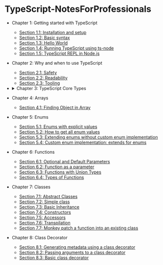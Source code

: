 # TypeScript-NotesForProfessionals

* Chapter 1: Getting started with TypeScript

  - [Section 1.1: Installation and setup](/book_pages/chapter1/section1.1.md)
  - [Section 1.2: Basic syntax](/book_pages/chapter1/section1.2.md)
  - [Section 1.3: Hello World](/book_pages/chapter1/section1.3.md)
  - [Section 1.4: Running TypeScript using ts-node](/book_pages/chapter1/section1.4.md)
  - [Section 1.5: TypeScript REPL in Node.js](/book_pages/chapter1/section1.5.md)

* Chapter 2: Why and when to use TypeScript

  - [Section 2.1: Safety](/book_pages/chapter2/section2.1.md)
  - [Section 2.2: Readability](/book_pages/chapter2/section2.2.md)
  - [Section 2.3: Tooling](/book_pages/chapter2/section2.3.md)

* <details>
  <summary>Chapter 3: TypeScript Core Types</summary>

  - [Section 3.1: String Literal Types](/book_pages/chapter3/section3.1.md)
  - [Section 3.2: Tuple](/book_pages/chapter3/section3.2.md)
  - [Section 3.3: Boolean](/book_pages/chapter3/section3.3.md)
  - [Section 3.4: Intersection Types](/book_pages/chapter3/section3.4.md)
  - [Section 3.5: Types in function arguments and return value Number](/book_pages/chapter3/section3.5.md)
  - [Section 3.6: Types in function arguments and return value. String](/book_pages/chapter3/section3.6.md)
  - [Section 3.7: const Enum](/book_pages/chapter3/section3.7.md)
  - [Section 3.8: Number](/book_pages/chapter3/section3.8.md)
  - [Section 3.9: String](/book_pages/chapter3/section3.9.md)
  - [Section 3.10: Array](/book_pages/chapter3/section3.10.md)
  - [Section 3.11: Enum](/book_pages/chapter3/section3.11.md)
  - [Section 3.12: Any](/book_pages/chapter3/section3.12.md)
  - [Section 3.13: Void](/book_pages/chapter3/section3.13.md)
</details>

* Chapter 4: Arrays

  - [Section 4.1: Finding Object in Array](/book_pages/chapter4/section4.1.md)

* Chapter 5: Enums

  - [Section 5.1: Enums with explicit values](/book_pages/chapter5/section5.1.md)
  - [Section 5.2: How to get all enum values](/book_pages/chapter5/section5.2.md)
  - [Section 5.3: Extending enums without custom enum implementation](/book_pages/chapter5/section5.3.md)
  - [Section 5.4: Custom enum implementation: extends for enums](/book_pages/chapter5/section5.4.md)

* Chapter 6: Functions

  - [Section 6.1: Optional and Default Parameters](/book_pages/chapter6/section6.1.md)
  - [Section 6.2: Function as a parameter](/book_pages/chapter6/section6.2.md)
  - [Section 6.3: Functions with Union Types](/book_pages/chapter6/section6.3.md)
  - [Section 6.4: Types of Functions](/book_pages/chapter6/section6.4.md)
  
* Chapter 7: Classes

  - [Section 7.1: Abstract Classes](/book_pages/chapter7/section7.1.md)
  - [Section 7.2: Simple class](/book_pages/chapter7/section7.2.md)
  - [Section 7.3: Basic Inheritance](/book_pages/chapter7/section7.3.md)
  - [Section 7.4: Constructors](/book_pages/chapter7/section7.4.md)
  - [Section 7.5: Accessors](/book_pages/chapter7/section7.5.md)
  - [Section 7.6: Transpilation](/book_pages/chapter7/section7.6.md)
  - [Section 7.7: Monkey patch a function into an existing class](/book_pages/chapter7/section7.7.md)

* Chapter 8: Class Decorator

  - [Section 8.1: Generating metadata using a class decorator](/book_pages/chapter8/section8.1.md)
  - [Section 8.2: Passing arguments to a class decorator](/book_pages/chapter8/section8.2.md)
  - [Section 8.3: Basic class decorator](/book_pages/chapter8/section8.3.md)
  